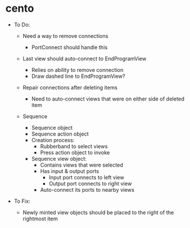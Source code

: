 cento
=====

* To Do:
  * Need a way to remove connections
    * PortConnect should handle this

  * Last view should auto-connect to EndProgramView
    * Relies on ability to remove connection
    * Draw dashed line to EndProgramView?
  
  * Repair connections after deleting items
    * Need to auto-connect views that were on either side of deleted item

  * Sequence
    * Sequence object
    * Sequence action object
    * Creation process:
      * Rubberband to select views
      * Press action object to invoke
    * Sequence view object:
      * Contains views that were selected
      * Has input & output ports
        * Input port connects to left view
        * Output port connects to right view
      * Auto-connect its ports to nearby views
      
* To Fix:
  * Newly minted view objects should be placed to the right of the rightmost item
  

